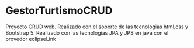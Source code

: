 # GestorTurtismoCRUD
Proyecto CRUD web. Realizado con el soporte de las tecnologias html,css y Bootstrap 5. Realizado con las tecnologias JPA y JPS en java con el provedor eclipseLink 
